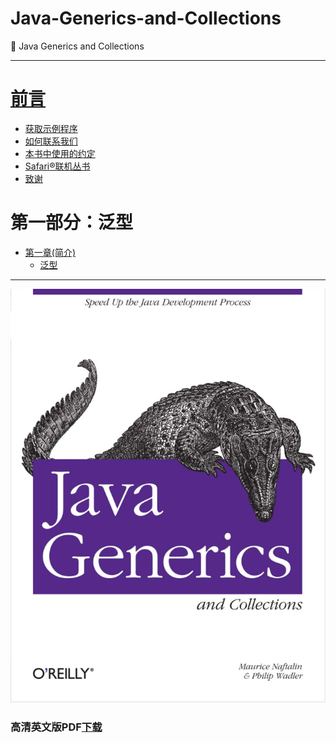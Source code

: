# Java-Generics-and-Collections
:book: Java Generics and Collections 

---

# [前言](Preface.md)
 - [获取示例程序](Preface.md#获取示例程序)
 - [如何联系我们](Preface.md#如何联系我们)
 - [本书中使用的约定](Preface.md#本书中使用的约定)
 - [Safari®联机丛书](Preface.md#Safari®联机丛书)
 - [致谢](Preface.md#致谢)
# 第一部分：泛型
 - [第一章(简介)](ch1/00_Introduction.md#第一章(简介))
   - [泛型](ch1/01_Generics.md#泛型) 


---

![Java Generics and Collections](book.jpg)

### 高清英文版PDF[下载](https://github.com/maskleo/Java-Generics-and-Collections/files/1634266/Java.pdf)
